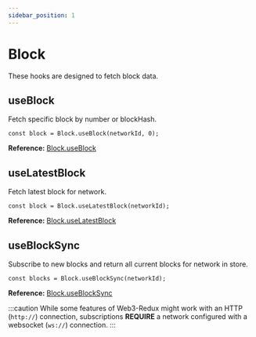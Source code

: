 ```yaml
---
sidebar_position: 1
---
```


# Block

These hooks are designed to fetch block data.

## useBlock

Fetch specific block by number or blockHash.

```tsx
const block = Block.useBlock(networkId, 0);
```

**Reference:** [Block.useBlock](../web3-redux-reference/namespaces/Block.md#useblock)

## useLatestBlock

Fetch latest block for network.

```tsx
const block = Block.useLatestBlock(networkId);
```

**Reference:** [Block.useLatestBlock](../web3-redux-reference/namespaces/Block.md#uselatestblock)

## useBlockSync

Subscribe to new blocks and return all current blocks for network in store.

```tsx
const blocks = Block.useBlockSync(networkId);
```

**Reference:** [Block.useBlockSync](../web3-redux-reference/namespaces/Block.md#useblocksync)

:::caution
While some features of Web3-Redux might work with an HTTP (`http://`) connection, subscriptions **REQUIRE** a network configured with a websocket (`ws://`) connection.
:::
